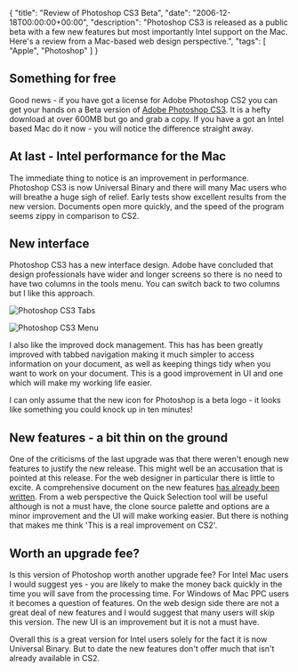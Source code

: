 {
  "title": "Review of Photoshop CS3 Beta",
  "date": "2006-12-18T00:00:00+00:00",
  "description": "Photoshop CS3 is released as a public beta with a few new features but most importantly Intel support on the Mac. Here's a review from a Mac-based web design perspective.",
  "tags": [
    "Apple",
    "Photoshop"
  ]
}

## Something for free

Good news - if you have got a license for Adobe Photoshop CS2 you can get your hands on a Beta version of [Adobe Photoshop CS3][1]. It is a hefty download at over 600MB but go and grab a copy. If you have a got an Intel based Mac do it now - you will notice the difference straight away.

## At last - Intel performance for the Mac

The immediate thing to notice is an improvement in performance. Photoshop CS3 is now Universal Binary and there will many Mac users who will breathe a huge sigh of relief. Early tests show excellent results from the new version. Documents open more quickly, and the speed of the program seems zippy in comparison to CS2. 

## New interface

Photoshop CS3 has a new interface design. Adobe have concluded that design professionals have wider and longer screens so there is no need to have two columns in the tools menu. You can switch back to two columns but I like this approach.

![Photoshop CS3 Tabs][2] 

![Photoshop CS3 Menu][3] 

I also like the improved dock management. This has has been greatly improved with tabbed navigation making it much simpler to access information on your document, as well as keeping things tidy when you want to work on your document. This is a good improvement in UI and one which will make my working life easier.

I can only assume that the new icon for Photoshop is a beta logo - it looks like something you could knock up in ten minutes!

## New features - a bit thin on the ground

One of the criticisms of the last upgrade was that there weren't enough new features to justify the new release. This might well be an accusation that is pointed at this release. For the web designer in particular there is little to excite. A comprehensive document on the new features [has already been written][4]. From a web perspective the Quick Selection tool will be useful although is not a must have, the clone source palette and options are a minor improvement and the UI will make working easier. But there is nothing that makes me think 'This is a real improvement on CS2'.

## Worth an upgrade fee?

Is this version of Photoshop worth another upgrade fee? For Intel Mac users I would suggest yes - you are likely to make the money back quickly in the time you will save from the processing time. For Windows of Mac PPC users it becomes a question of features. On the web design side there are not a great deal of new features and I would suggest that many users will skip this version. The new UI is an improvement but it is not a must have. 

Overall this is a great version for Intel users solely for the fact it is now Universal Binary. But to date the new features don't offer much that isn't already available in CS2.

 [1]: http://labs.adobe.com/technologies/photoshopcs3/
 [2]: https://shapeshed.com/images/articles/cs3_tabs.jpg
 [3]: https://shapeshed.com/images/articles/cs3_menu.jpg 
 [4]: http://photoshopnews.com/stories/downloads/whatsnewinPSCS3.pdf
